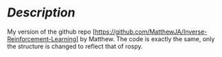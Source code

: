 *Description*
=============


My version of the github repo [https://github.com/MatthewJA/Inverse-Reinforcement-Learning] by Matthew. The code is exactly the same, only the structure is changed to reflect that of rospy.
